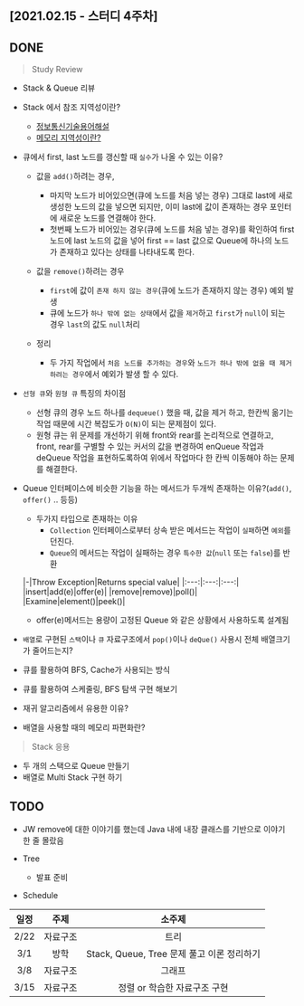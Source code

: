 ## [2021.02.15 - 스터디 4주차]

## DONE

> Study Review

- Stack & Queue 리뷰

- Stack 에서 참조 지역성이란?
	- [정보통신기술용어해설](http://www.ktword.co.kr/index.php)
	- [메모리 지역성이란?](https://wikidocs.net/22298)

- 큐에서 first, last 노드를 갱신할 때 `실수`가 나올 수 있는 이유?
	- 값을 `add()`하려는 경우,
		- 마지막 노드가 비어있으면(큐에 노드를 처음 넣는 경우) 그대로 last에 새로 생성한 노드의 값을 넣으면 되지만, 이미 last에 값이 존재하는 경우 포인터에 새로운 노드를 연결해야 한다.
		- 첫번째 노드가 비어있는 경우(큐에 노드를 처음 넣는 경우)를 확인하여 first 노드에 last 노드의 값을 넣어 first == last 값으로 Queue에 하나의 노드가 존재하고 있다는 상태를 나타내도록 한다.

	- 값을 `remove()`하려는 경우
		- `first`에 값이 `존재 하지 않는 경우`(큐에 노드가 존재하지 않는 경우) 예외 발생
		- 큐에 노드가 `하나 밖에 없는 상태`에서 값을 `제거`하고 `first`가 `null`이 되는 경우 `last`의 값도 `null`처리

	- 정리
		- 두 가지 작업에서 `처음 노드를 추가하는 경우`와 `노드가 하나 밖에 없을 때 제거하려는 경우`에서 예외가 발생 할 수 있다.

- `선형 큐`와 `원형 큐` 특징의 차이점
	- 선형 큐의 경우 노드 하나를 `dequeue()` 했을 때, 값을 제거 하고, 한칸씩 옮기는 작업 때문에 시간 복잡도가 `O(N)`이 되는 문제점이 있다.
	- 원형 큐는 위 문제를 개선하기 위해 front와 rear를 논리적으로 연결하고, front, rear를 구별할 수 있는 커서의 값을 변경하여 enQueue 작업과 deQueue 작업을 표현하도록하여 위에서 작업마다 한 칸씩 이동해야 하는 문제를 해결한다.

- Queue 인터페이스에 비슷한 기능을 하는 메서드가 두개씩 존재하는 이유?(`add()`, `offer()` .. 등등)
	- 두가지 타입으로 존재하는 이유
		- `Collection` 인터페이스로부터 상속 받은 메서드는 작업이 `실패`하면 `예외`를 던진다.
		- `Queue`의 메서드는 작업이 실패하는 경우 `특수한 값`(`null` 또는 `false`)를 반환

  |-|Throw Exception|Returns special value|
                      |:---:|:---:|:---:|
  |insert|add(e)|offer(e)|
  |remove|remove)|poll()|
  |Examine|element()|peek()|

	- offer(e)메서드는 용량이 고정된 Queue 와 같은 상황에서 사용하도록 설계됨

- `배열`로 구현된 `스택`이나 `큐` 자료구조에서 `pop()`이나 `deQue()` 사용시 전체 배열크기가 줄어드는지?

- 큐를 활용하여 BFS, Cache가 사용되는 방식
- 큐를 활용하여 스케줄링, BFS 탐색 구현 해보기
- 재귀 알고리즘에서 유용한 이유?
- 배열을 사용할 때의 메모리 파편화란?

> Stack 응용

- 두 개의 스택으로 Queue 만들기
- 배열로 Multi Stack 구현 하기

## TODO

- JW remove에 대한 이야기를 했는데 Java 내에 내장 클래스를 기반으로 이야기 한 줄 몰랐음

- Tree
	- 발표 준비

- Schedule

|일정|주제|소주제|
|:---:|:---:|:---:|
|2/22|자료구조|트리|
|3/1|방학|Stack, Queue, Tree 문제 풀고 이론 정리하기|
|3/8|자료구조|그래프|
|3/15|자료구조|정렬 or 학습한 자료구조 구현|
